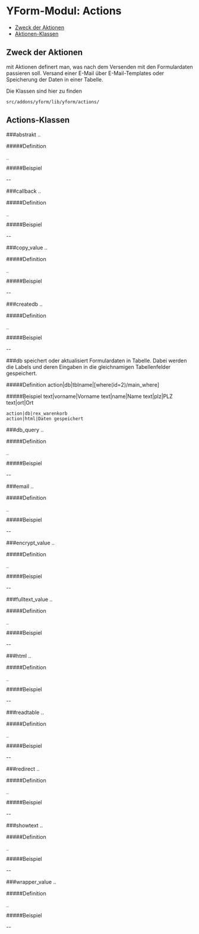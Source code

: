 # YForm-Modul: Actions

- [Zweck der Aktionen](#zweck-der-aktionen)
- [Aktionen-Klassen](#aktionen-klassen)

	

## Zweck der Aktionen

mit Aktionen definert man, was nach dem Versenden mit den Formulardaten passieren soll.
Versand einer E-Mail über E-Mail-Templates oder Speicherung der Daten in einer Tabelle.

Die Klassen sind hier zu finden

	src/addons/yform/lib/yform/actions/



## Actions-Klassen

###abstrakt
..

#####Definition
	

	_
#####Beispiel
	
--

###callback
..

#####Definition
	

	_
#####Beispiel
	
--

###copy_value
..

#####Definition
	

	_
#####Beispiel
	
--

###createdb
..

#####Definition
	

	_
#####Beispiel
	
--

###db
speichert oder aktualisiert Formulardaten in Tabelle. Dabei werden die Labels und deren Eingaben in die gleichnamigen Tabellenfelder gespeichert.

#####Definition
	action|db|tblname|[where(id=2)/main_where]

#####Beispiel
	text|vorname|Vorname
	text|name|Name
	text|plz|PLZ
	text|ort|Ort

	action|db|rex_warenkorb
	action|html|Daten gespeichert	


###db_query
..

#####Definition
	

	_
#####Beispiel
	
--

###email
..

#####Definition
	

	_
#####Beispiel
	
--

###encrypt_value
..

#####Definition
	

	_
#####Beispiel
	
--

###fulltext_value
..

#####Definition
	

	_
#####Beispiel
	
--

###html
..

#####Definition
	

	_
#####Beispiel
	
--

###readtable
..

#####Definition
	

	_
#####Beispiel
	
--

###redirect
..

#####Definition
	

	_
#####Beispiel
	
--

###showtext
..

#####Definition
	

	_
#####Beispiel
	
--

###wrapper_value
..

#####Definition
	

	_
#####Beispiel
	
--
